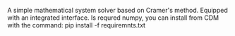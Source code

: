 A simple mathematical system solver based on Cramer's method.
Equipped with an integrated interface.
Is requred numpy,
you can install from CDM with the command: pip install -f requiremnts.txt
